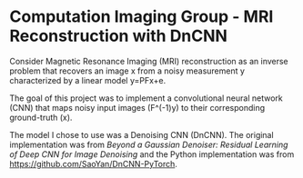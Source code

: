 # Computation Imaging Group - MRI Reconstruction with DnCNN
Consider Magnetic Resonance Imaging (MRI) reconstruction as an inverse problem that recovers an image x from a noisy measurement y characterized by a linear model
y=PFx+e. 

The goal of this project was to implement a convolutional neural network (CNN) that maps noisy input images (F^(-1)y) to their corresponding ground-truth (x). 

The model I chose to use was a Denoising CNN (DnCNN). The original implementation was from _Beyond a Gaussian Denoiser: Residual Learning of Deep CNN for Image Denoising_ and the Python implementation was from https://github.com/SaoYan/DnCNN-PyTorch.
